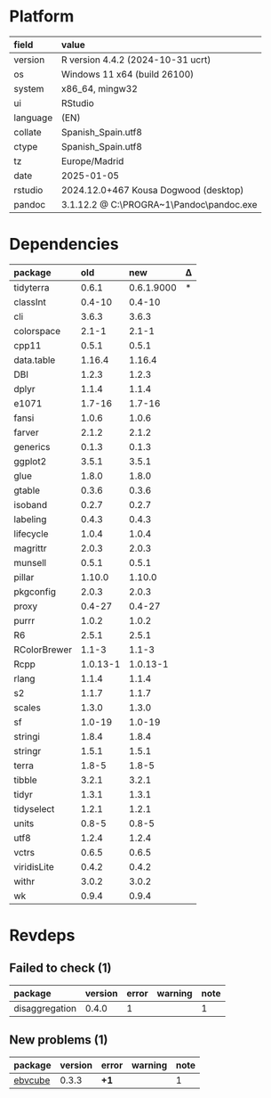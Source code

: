 # Platform

|field    |value                                    |
|:--------|:----------------------------------------|
|version  |R version 4.4.2 (2024-10-31 ucrt)        |
|os       |Windows 11 x64 (build 26100)             |
|system   |x86_64, mingw32                          |
|ui       |RStudio                                  |
|language |(EN)                                     |
|collate  |Spanish_Spain.utf8                       |
|ctype    |Spanish_Spain.utf8                       |
|tz       |Europe/Madrid                            |
|date     |2025-01-05                               |
|rstudio  |2024.12.0+467 Kousa Dogwood (desktop)    |
|pandoc   |3.1.12.2 @ C:\PROGRA~1\Pandoc\pandoc.exe |

# Dependencies

|package      |old      |new        |Δ  |
|:------------|:--------|:----------|:--|
|tidyterra    |0.6.1    |0.6.1.9000 |*  |
|classInt     |0.4-10   |0.4-10     |   |
|cli          |3.6.3    |3.6.3      |   |
|colorspace   |2.1-1    |2.1-1      |   |
|cpp11        |0.5.1    |0.5.1      |   |
|data.table   |1.16.4   |1.16.4     |   |
|DBI          |1.2.3    |1.2.3      |   |
|dplyr        |1.1.4    |1.1.4      |   |
|e1071        |1.7-16   |1.7-16     |   |
|fansi        |1.0.6    |1.0.6      |   |
|farver       |2.1.2    |2.1.2      |   |
|generics     |0.1.3    |0.1.3      |   |
|ggplot2      |3.5.1    |3.5.1      |   |
|glue         |1.8.0    |1.8.0      |   |
|gtable       |0.3.6    |0.3.6      |   |
|isoband      |0.2.7    |0.2.7      |   |
|labeling     |0.4.3    |0.4.3      |   |
|lifecycle    |1.0.4    |1.0.4      |   |
|magrittr     |2.0.3    |2.0.3      |   |
|munsell      |0.5.1    |0.5.1      |   |
|pillar       |1.10.0   |1.10.0     |   |
|pkgconfig    |2.0.3    |2.0.3      |   |
|proxy        |0.4-27   |0.4-27     |   |
|purrr        |1.0.2    |1.0.2      |   |
|R6           |2.5.1    |2.5.1      |   |
|RColorBrewer |1.1-3    |1.1-3      |   |
|Rcpp         |1.0.13-1 |1.0.13-1   |   |
|rlang        |1.1.4    |1.1.4      |   |
|s2           |1.1.7    |1.1.7      |   |
|scales       |1.3.0    |1.3.0      |   |
|sf           |1.0-19   |1.0-19     |   |
|stringi      |1.8.4    |1.8.4      |   |
|stringr      |1.5.1    |1.5.1      |   |
|terra        |1.8-5    |1.8-5      |   |
|tibble       |3.2.1    |3.2.1      |   |
|tidyr        |1.3.1    |1.3.1      |   |
|tidyselect   |1.2.1    |1.2.1      |   |
|units        |0.8-5    |0.8-5      |   |
|utf8         |1.2.4    |1.2.4      |   |
|vctrs        |0.6.5    |0.6.5      |   |
|viridisLite  |0.4.2    |0.4.2      |   |
|withr        |3.0.2    |3.0.2      |   |
|wk           |0.9.4    |0.9.4      |   |

# Revdeps

## Failed to check (1)

|package        |version |error |warning |note |
|:--------------|:-------|:-----|:-------|:----|
|disaggregation |0.4.0   |1     |        |1    |

## New problems (1)

|package |version |error  |warning |note |
|:-------|:-------|:------|:-------|:----|
|[ebvcube](problems.md#ebvcube)|0.3.3   |__+1__ |        |1    |


